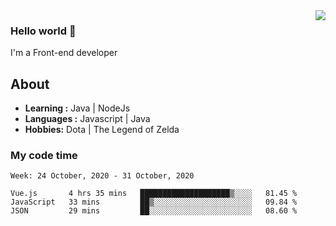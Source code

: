 <img align='right' src="https://github-readme-stats.vercel.app/api?username=jumodada&show_icons=true&theme=vue">

### Hello world 👋

I'm a Front-end developer 
    
## About
-  **Learning :** Java | NodeJs
-  **Languages :** Javascript | Java
-  **Hobbies:** Dota | The Legend of Zelda

### My code time

<!--START_SECTION:waka-->
```text
Week: 24 October, 2020 - 31 October, 2020

Vue.js       4 hrs 35 mins   ████████████████████▒░░░░   81.45 % 
JavaScript   33 mins         ██▒░░░░░░░░░░░░░░░░░░░░░░   09.84 % 
JSON         29 mins         ██░░░░░░░░░░░░░░░░░░░░░░░   08.60 % 
```
<!--END_SECTION:waka-->
